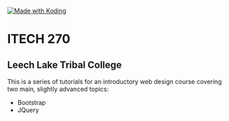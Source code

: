 <a href="https://koding.com/"> <img src="https://koding-cdn.s3.amazonaws.com/badges/made-with-koding/v1/koding_badge_RectangleColor.png" srcset="https://koding-cdn.s3.amazonaws.com/badges/made-with-koding/v1/koding_badge_RectangleColor.png 1x, https://koding-cdn.s3.amazonaws.com/badges/made-with-koding/v1/koding_badge_RectangleColor@2x.png 2x" alt="Made with Koding" /> </a>

# ITECH 270
## Leech Lake Tribal College

This is a series of tutorials for an introductory web design course covering two main, slightly advanced topics:

* Bootstrap
* JQuery
